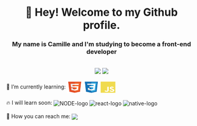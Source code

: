  <h1 align="center">👋 Hey! Welcome to my Github profile.</h1>
 <h3 align="center">My name is Camille and I'm studying to become a front-end developer </h3>     

   <br>
  
<div align="center">
    <img src="https://github-readme-stats.vercel.app/api?username=camilleferreiraa&theme=cobalt" height="180em"/>  
    <img src="https://github-readme-stats.vercel.app/api/top-langs/?username=camilleferreiraa&layout=compact&langs_count=7&theme=cobalt" height="180em"/> 
</div>

 <div style="display: inline-block"><br>
  🧠 I’m currently learning:
    <img align="center" alt="HTML-logo" height="30" width="40" src="https://raw.githubusercontent.com/devicons/devicon/master/icons/html5/html5-original.svg">
    <img align="center" alt="CSS-logo" height="30" width="40" src="https://raw.githubusercontent.com/devicons/devicon/master/icons/css3/css3-original.svg">
    <img align="center" alt="JavaScript-logo" height="30" width="40" src="https://raw.githubusercontent.com/devicons/devicon/master/icons/javascript/javascript-plain.svg">
 </div>  
  
  <div style="display: inline-block"><br>
  🔥 I will learn soon:
  <img align="center" alt="NODE-logo" src="https://img.shields.io/badge/Node.js-43853D?style=for-the-badge&logo=node.js&logoColor=white">
  <img align="center" alt="react-logo" src="https://img.shields.io/badge/React-20232A?style=for-the-badge&logo=react&logoColor=61DAFB">
  <img align="center" alt="native-logo" src="https://img.shields.io/badge/React_Native-20232A?style=for-the-badge&logo=react&logoColor=61DAFB">
  </div>
        
 <div style="display: inline-block"><br>
  📍 How you can reach me:
     <a href="https://www.linkedin.com/in/camille-ferreiraa/" target="_blank"> <img src="https://img.shields.io/badge/LinkedIn-0077B5?style=for-the-badge&logo=linkedin&logoColor=white" target="_blank" align="center">      
 </div>
 
